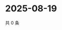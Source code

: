 # 2025-08-19

共 0 条

<!-- BEGIN ZHIHUQUESTIONS -->
<!-- 最后更新时间 Tue Aug 19 2025 10:28:03 GMT+0800 (China Standard Time) -->

<!-- END ZHIHUQUESTIONS -->
